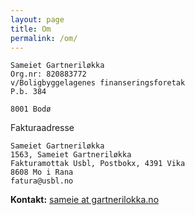 ```yaml
---
layout: page
title: Om
permalink: /om/
---
```


    Sameiet Gartneriløkka
    Org.nr: 820883772
    v/Boligbyggelagenes finanseringsforetak
    P.b. 384

    8001 Bodø

Fakturaadresse

    Sameiet Gartneriløkka
    1563, Sameiet Gartneriløkka
    Fakturamottak Usbl, Postbokx, 4391 Vika
    8608 Mo i Rana
    fatura@usbl.no

**Kontakt:** [sameie at gartnerilokka.no](mailto:sameie@gartnerilokka.no)
